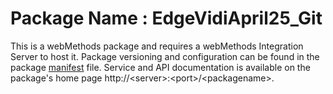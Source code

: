 # Package Name : EdgeVidiApril25_Git
This is a webMethods package and requires a webMethods Integration Server to host it. Package versioning and configuration can be found in the package [manifest](./EdgeVidiApril25_Git/manifest.v3) file. Service and API documentation is available on the package's home page http://&lt;server&gt;:&lt;port&gt;/&lt;packagename>.